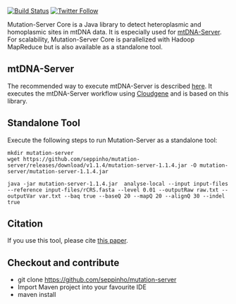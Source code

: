 [![Build Status](https://travis-ci.org/seppinho/mutation-server.svg?branch=master)](https://travis-ci.org/seppinho/mutation-server)
[![Twitter Follow](https://img.shields.io/twitter/follow/mtdnaserver.svg?style=social&label=Follow)](https://twitter.com/mtdnaserver)

Mutation-Server Core is a Java library to detect heteroplasmic and homoplasmic sites in mtDNA data. 
It is especially used for [mtDNA-Server](https://mtdna-server.uibk.ac.at). For scalability, Mutation-Server Core is parallelized with Hadoop MapReduce but is also available as a standalone tool.

## mtDNA-Server
The recommended way to execute mtDNA-Server is described [here](https://github.com/seppinho/mtdna-server-workflow). It executes the mtDNA-Server workflow using [Cloudgene](https://github.com/genepi/cloudgene) and is based on this library. 

## Standalone Tool
Execute the following steps to run Mutation-Server as a standalone tool: 

```
mkdir mutation-server
wget https://github.com/seppinho/mutation-server/releases/download/v1.1.4/mutation-server-1.1.4.jar -O mutation-server/mutation-server-1.1.4.jar

java -jar mutation-server-1.1.4.jar  analyse-local --input input-files 
--reference input-files/rCRS.fasta --level 0.01 --outputRaw raw.txt --outputVar var.txt --baq true --baseQ 20 --mapQ 20 --alignQ 30 --indel true
```

## Citation
If you use this tool, please cite [this paper](http://nar.oxfordjournals.org/content/early/2016/04/15/nar.gkw247.full).

## Checkout and contribute
* git clone https://github.com/seppinho/mutation-server
* Import Maven project into your favourite IDE
* maven install
